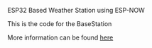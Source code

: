 ESP32 Based Weather Station using ESP-NOW

This is the code for the BaseStation

More information can be found [here](https://hackaday.io/project/174898-esp-now-weather-station)

